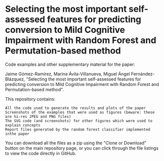 # Selecting the most important self-assessed features for predicting conversion to Mild Cognitive Impairment with Random Forest and Permutation-based method

Code examples and other supplementary material for the paper:

Jaime Gómez-Ramírez, Marina Ávila-Villanueva, Miguel Ángel Fernández-Blázquez, "Selecting the most important self-assessed features for predicting conversion to Mild Cognitive Impairment with Random Forest and Permutation-based method".

This repository contains:

    All the code used to generate the results and plots of the paper 
    Screenshots of the examples that were used as figures (beware: these are hi-res JPEG and PNG files)
    The SVG code (and screenshots) for other figures which were used to explain concepts
    Report files generated by the random forest classifier implemented inthe paper


You can download all the files as a zip using the "Clone or Download" button on the main repository page, or you can click through the file listings to view the code directly in GitHub.
